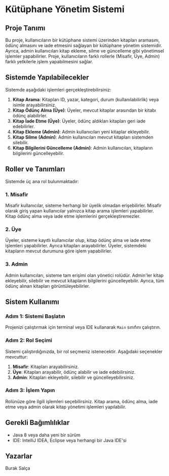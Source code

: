 # Kütüphane Yönetim Sistemi

## Proje Tanımı
Bu proje, kullanıcıların bir kütüphane sistemi üzerinden kitapları aramasını, ödünç almasını ve iade etmesini sağlayan bir kütüphane yönetim sistemidir. Ayrıca, admin kullanıcıları kitap ekleme, silme ve güncelleme gibi yönetimsel işlemler yapabilirler. Proje, kullanıcıların farklı rollerle (Misafir, Üye, Admin) farklı yetkilerle işlem yapabilmesini sağlar.

## Sistemde Yapılabilecekler

Sistemde aşağıdaki işlemleri gerçekleştirebilirsiniz:

1. **Kitap Arama**: Kitapları ID, yazar, kategori, durum (kullanılabilirlik) veya isimle arayabilirsiniz.
2. **Kitap Ödünç Alma (Üye)**: Üyeler, mevcut kitaplar arasından bir kitabı ödünç alabilirler.
3. **Kitap İade Etme (Üye)**: Üyeler, ödünç aldıkları kitapları geri iade edebilirler.
4. **Kitap Ekleme (Admin)**: Admin kullanıcıları yeni kitaplar ekleyebilir.
5. **Kitap Silme (Admin)**: Admin kullanıcıları mevcut kitapları sistemden silebilir.
6. **Kitap Bilgilerini Güncelleme (Admin)**: Admin kullanıcıları, kitapların bilgilerini güncelleyebilir.

## Roller ve Tanımları

Sistemde üç ana rol bulunmaktadır:

### 1. **Misafir**
Misafir kullanıcılar, sisteme herhangi bir üyelik olmadan erişebilirler. Misafir olarak giriş yapan kullanıcılar yalnızca kitap arama işlemleri yapabilirler. Kitap ödünç alma veya iade etme işlemlerini gerçekleştiremezler.

### 2. **Üye**
Üyeler, sisteme kayıtlı kullanıcılar olup, kitap ödünç alma ve iade etme işlemleri yapabilirler. Ayrıca kitapları arayabilirler. Üyeler, sistemdeki kitapların mevcut durumuna göre işlem yapabilirler.

### 3. **Admin**
Admin kullanıcıları, sisteme tam erişimi olan yönetici rolüdür. Admin'ler kitap ekleyebilir, silebilir ve mevcut kitapların bilgilerini güncelleyebilir. Ayrıca, tüm ödünç alınan kitapları görüntüleyebilirler.

## Sistem Kullanımı

### Adım 1: Sistemi Başlatın
Projenizi çalıştırmak için terminal veya IDE kullanarak `Main` sınıfını çalıştırın. 

### Adım 2: Rol Seçimi
Sistemi çalıştırdığınızda, bir rol seçmeniz istenecektir. Aşağıdaki seçenekler mevcuttur:
1. **Misafir**: Kitapları arayabilirsiniz.
2. **Üye**: Kitapları arayabilir, ödünç alabilir ve iade edebilirsiniz.
3. **Admin**: Kitapları ekleyebilir, silebilir ve güncelleyebilirsiniz.

### Adım 3: İşlem Yapın
Rolünüze göre ilgili işlemleri seçebilirsiniz. Kitap arama, ödünç alma, iade etme veya admin olarak kitap yönetimi işlemleri yapılabilir.

## Gerekli Bağımlılıklar
- Java 8 veya daha yeni bir sürüm
- IDE: IntelliJ IDEA, Eclipse veya herhangi bir Java IDE'si

## Yazarlar
Burak Salça
